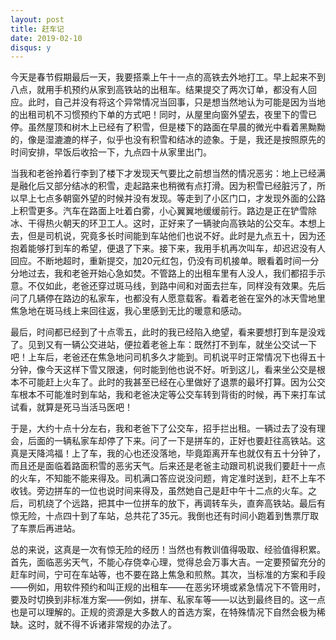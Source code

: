 ```yaml
---
layout: post
title: 赶车记
date: 2019-02-10
disqus: y
---
```


今天是春节假期最后一天，我要搭乘上午十一点的高铁去外地打工。早上起来不到八点，就用手机预约从家到高铁站的出租车。结果提交了两次订单，都没有人回应。此时，自己并没有将这个异常情况当回事，只是想当然地认为可能是因为当地的出租司机不习惯预约下单的方式吧！同时，从屋里向窗外望去，夜里下的雪已停。虽然屋顶和树木上已经有了积雪，但是楼下的路面在早晨的微光中看着黑黝黝的，像是湿漉漉的样子，似乎也没有积雪和结冰的迹象。于是，我还是按照原先的时间安排，早饭后收拾一下，九点四十从家里出门。

当我和老爸拎着行李到了楼下才发现天气要比之前想当然的情况恶劣：地上已经满是融化后又部分结冰的积雪，走起路来也稍微有点打滑。因为积雪已经脏污了，所以早上七点多朝窗外望的时候并没有发现。等走到了小区门口，才发现外面的公路上积雪更多。汽车在路面上吐着白雾，小心翼翼地缓缓前行。路边是正在铲雪除冰、干得热火朝天的环卫工人。这时，正好来了一辆驶向高铁站的公交车。本想上去，但是司机说，究竟多长时间能到车站他们也说不好。此时是九点五十，因为还抱着能够打到车的希望，便退了下来。接下来，我用手机再次叫车，却迟迟没有人回应。不断地超时，重新提交，加20元红包，仍没有司机接单。眼看着时间一分分地过去，我和老爸开始心急如焚。不管路上的出租车里有人没人，我们都招手示意。不仅如此，老爸还穿过斑马线，到路中间和对面去拦车，同样没有效果。先后问了几辆停在路边的私家车，也都没有人愿意载客。看着老爸在室外的冰天雪地里焦急地在斑马线上来回往返，我心里感到无比的暖意和感动。

最后，时间都已经到了十点零五，此时的我已经陷入绝望，看来要想打到车是没戏了。见到又有一辆公交进站，便拉着老爸上车：既然打不到车，就坐公交试一下吧！上车后，老爸还在焦急地问司机多久才能到。司机说平时正常情况下也得五十分钟，像今天这样下雪又限速，何时能到他也说不好。听到这儿，看来坐公交是根本不可能赶上火车了。此时的我甚至已经在心里做好了退票的最坏打算。因为公交车根本不可能准时到车站，我和老爸决定等公交车转到背街的时候，再下来打车试试看，就算是死马当活马医吧！

于是，大约十点十分左右，我和老爸下了公交车，招手拦出租。一辆过去了没有理会，后面的一辆私家车却停了下来。问了一下是拼车的，正好也要赶往高铁站。这真是天降鸿福！上了车，我的心也还没落地，毕竟距离开车也就仅有五十分钟了，而且还是面临着路面积雪的恶劣天气。后来还是老爸主动跟司机说我们要赶十一点的火车，不知能不能来得及。司机满口答应说没问题，肯定准时送到，赶不上车不收钱。旁边拼车的一位也说时间来得及，虽然她自己是赶中午十二点的火车。之后，司机绕了个远路，把其中一位拼车的放下，再调转车头，直奔高铁站。最后有惊无险，十点四十到了车站，总共花了35元。我倒也还有时间小跑着到售票厅取了车票后再进站。

总的来说，这真是一次有惊无险的经历！当然也有教训值得吸取、经验值得积累。首先，面临恶劣天气，不能心存侥幸心理，觉得总会万事大吉。一定要预留充分的赶车时间，宁可在车站等，也不要在路上焦急和煎熬。其次，当标准的方案和手段——例如，用软件预约和叫正规的出租车——在恶劣环境或紧急情况下不管用时，要及时切换到非标准方案——例如，拼车、私家车等——以达到最终目的。这一点也是可以理解的。正规的资源是大多数人的首选方案，在特殊情况下自然会极为稀缺。这时，就不得不诉诸非常规的办法了。
